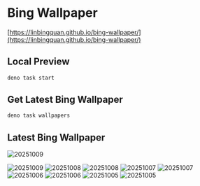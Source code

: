 # Bing Wallpaper

[https://linbingquan.github.io/bing-wallpaper/](https://linbingquan.github.io/bing-wallpaper/)

## Local Preview

```bash
deno task start
```

## Get Latest Bing Wallpaper

```bash
deno task wallpapers
```

## Latest Bing Wallpaper

![20251009](https://cn.bing.com/th?id=OHR.WebbPillars_ZH-CN9054137596_UHD.jpg&rf=LaDigue_UHD.jpg&w=900&c=1)

![20251009](https://www.bing.com/th?id=OHR.OctopusCyanea_EN-US0194861123_UHD.jpg&rf=LaDigue_UHD.jpg&w=272&c=1)
![20251008](https://cn.bing.com/th?id=OHR.OctopusCyanea_ZH-CN8948609460_UHD.jpg&rf=LaDigue_UHD.jpg&w=272&c=1)
![20251008](https://www.bing.com/th?id=OHR.RidgwayAspens_EN-US0136548884_UHD.jpg&rf=LaDigue_UHD.jpg&w=272&c=1)
![20251007](https://cn.bing.com/th?id=OHR.RidgwayAspens_ZH-CN8735375502_UHD.jpg&rf=LaDigue_UHD.jpg&w=272&c=1)
![20251007](https://www.bing.com/th?id=OHR.AnshunBridge_EN-US0059795497_UHD.jpg&rf=LaDigue_UHD.jpg&w=272&c=1)
![20251006](https://cn.bing.com/th?id=OHR.AnshunBridge_ZH-CN8392458102_UHD.jpg&rf=LaDigue_UHD.jpg&w=272&c=1)
![20251006](https://www.bing.com/th?id=OHR.TeacherOwl_EN-US9991815804_UHD.jpg&rf=LaDigue_UHD.jpg&w=272&c=1)
![20251005](https://cn.bing.com/th?id=OHR.TeacherOwl_ZH-CN8289875605_UHD.jpg&rf=LaDigue_UHD.jpg&w=272&c=1)
![20251005](https://www.bing.com/th?id=OHR.DragonEndeavour_EN-US9321246369_UHD.jpg&rf=LaDigue_UHD.jpg&w=272&c=1)

